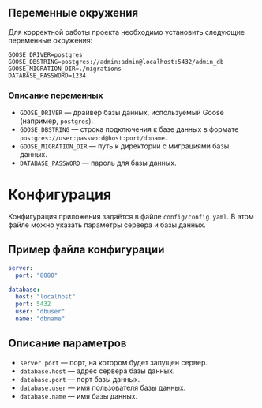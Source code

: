 ## Переменные окружения

Для корректной работы проекта необходимо установить следующие переменные окружения:

```env
GOOSE_DRIVER=postgres
GOOSE_DBSTRING=postgres://admin:admin@localhost:5432/admin_db
GOOSE_MIGRATION_DIR=./migrations
DATABASE_PASSWORD=1234
```

### Описание переменных

* `GOOSE_DRIVER` — драйвер базы данных, используемый Goose (например, `postgres`).
* `GOOSE_DBSTRING` — строка подключения к базе данных в формате `postgres://user:password@host:port/dbname`.
* `GOOSE_MIGRATION_DIR` — путь к директории с миграциями базы данных.
* `DATABASE_PASSWORD` — пароль для базы данных.

# Конфигурация

Конфигурация приложения задаётся в файле `config/config.yaml`. В этом файле можно указать параметры сервера и базы данных.

## Пример файла конфигурации

```yaml
server:
  port: "8080"

database:
  host: "localhost"
  port: 5432
  user: "dbuser"
  name: "dbname"
```

## Описание параметров

- `server.port` — порт, на котором будет запущен сервер.
- `database.host` — адрес сервера базы данных.
- `database.port` — порт базы данных.
- `database.user` — имя пользователя базы данных.
- `database.name` — имя базы данных.
